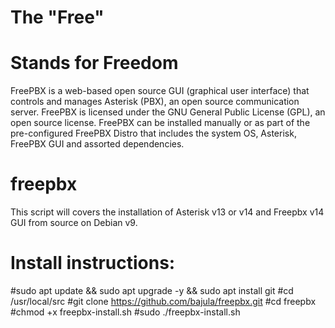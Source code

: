 # The "Free"
# Stands for Freedom

FreePBX is a web-based open source GUI (graphical user interface) that controls and manages Asterisk (PBX), an open source communication server. FreePBX is licensed under the GNU General Public License (GPL), an open source license. FreePBX can be installed manually or as part of the pre-configured FreePBX Distro that includes the system OS, Asterisk, FreePBX GUI and assorted dependencies.

# freepbx
This script will covers the installation of Asterisk v13 or v14 and Freepbx v14 GUI from source on Debian v9. 

# Install instructions: 
#sudo apt update && sudo apt upgrade -y && sudo apt install git 
#cd /usr/local/src 
#git clone https://github.com/bajula/freepbx.git
#cd freepbx
#chmod +x freepbx-install.sh
#sudo ./freepbx-install.sh

